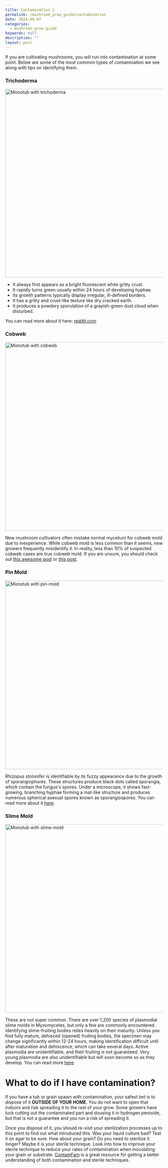 ```yaml
---
title: Contamination 🦠
permalink: /mushroom_grow_guide/contamination
date: 2024-09-07
categories:
  - mushroom-grow-guide
keywords: null
description: ""
layout: post
---
```


If you are cultivating mushrooms, you will run into contamination at some point.  Below are some of the most common types of contamination we see along with tips on identifying them.

### Trichoderma
<img src="/assets/images/contamination/trichoderma-tub.jpg" alt="Monotub with trichoderma" width="600"/>

- It always first appears as a bright fluorescent white gritty crust.
- It rapidly turns green usually within 24 hours of developing hyphae.
- Its growth patterns typically display irregular, ill-defined borders.
- It has a gritty and crust-like texture like dry cracked earth.
- It produces a powdery sporulation of a grayish-green dust cloud when disturbed.

You can read more about it here: [reddit.com](https://www.reddit.com/r/ContamFam/comments/115gyj2/trichoderma_the_green_monster/?utm_source=share&utm_medium=web2x&context=3)

### Cobweb
<img src="/assets/images/contamination/cobweb-tub.webp" alt="Monotub with cobweb" width="600"/>

New mushroom cultivators often mistake normal mycelium for cobweb mold due to inexperience. While cobweb mold is less common than it seems, new growers frequently misidentify it. In reality, less than 10% of suspected cobweb cases are true cobweb mold.  If you are unsure, you should check out [this awesome post](https://www.reddit.com/r/unclebens/comments/fm8kdu/listen_the_fck_up_you_do_not_have_cobweb/) or [this post](https://www.reddit.com/r/ContamFam/comments/11itxe0/cobweb_mold_no_spiders_here/?utm_source=share&utm_medium=web2x&context=3).

### Pin Mold
<img src="/assets/images/contamination/pin-mold.webp" alt="Monotub with pin-mold" width="600"/>

Rhizopus stolonifer is identifiable by its fuzzy appearance due to the growth of sporangiophores. These structures produce black dots called sporangia, which contain the fungus's spores. Under a microscope, it shows fast-growing, branching hyphae forming a mat-like structure and produces numerous spherical asexual spores known as sporangiospores.  You can read more about it [here](https://www.reddit.com/r/ContamFam/comments/13f7tkm/rhizopus_stolonifer_absolutely_yomamas_breadmold/?utm_source=share&utm_medium=web2x&context=3).

### Slime Mold
<img src="/assets/images/contamination/slime-mold.webp" alt="Monotub with slime-mold" width="600"/>

These are not super common.  There are over 1,200 species of plasmodial slime molds in Myxomycetes, but only a few are commonly encountered. Identifying slime-fruiting bodies relies heavily on their maturity. Unless you find fully mature, dehisced (opened) fruiting bodies, the specimen may change significantly within 12-24 hours, making identification difficult until after maturation and dehiscence, which can take several days. Active plasmodia are unidentifiable, and their fruiting is not guaranteed. Very young plasmodia are also unidentifiable but will soon become so as they develop.  You can read more [here](https://www.reddit.com/r/ContamFam/comments/11n8mqy/slime_molds_not_fungi_bruh/?utm_source=share&utm_medium=web2x&context=3).

# What to do if I have contamination?
If you have a tub or grain spawn with contamination, your safest bet is to dispose of it **OUTSIDE OF YOUR HOME**.  You do not want to open that indoors and risk spreading it to the rest of your grow.  Some growers have luck cutting out the contaminated part and dousing it in hydrogen peroxide, but that is not a guarantee and you run a risk of spreading it.

Once you dispose of it, you should re-visit your sterilization processes up to this point to find out what introduced this.  Was your liquid culture bad?  Test it on agar to be sure.  How about your grain?  Do you need to sterilize it longer?  Maybe it is your sterile technique.  Look into how to improve your sterile technique to reduce your rates of contamination when inoculating your grain or substrate. [ContamFam](https://www.reddit.com/r/ContamFam/) is a great resource for getting a better understanding of both contamination and sterile techniques.

